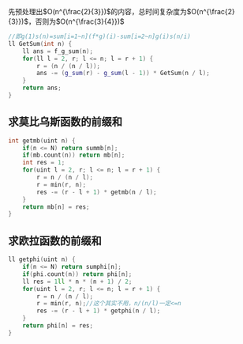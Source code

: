 先预处理出$O(n^{\frac{2}{3}})$的内容，总时间复杂度为$O(n^{\frac{2}{3}})$，否则为$O(n^{\frac{3}{4}})$

```cpp
//即g(1)s(n)=sum[i=1~n](f*g)(i)-sum[i=2~n]g(i)s(n/i)
ll GetSum(int n) {
    ll ans = f_g_sum(n);
    for(ll l = 2, r; l <= n; l = r + 1) {
        r = (n / (n / l)); 
        ans -= (g_sum(r) - g_sum(l - 1)) * GetSum(n / l);
    }
    return ans; 
}
```

## 求莫比乌斯函数的前缀和

```cpp
int getmb(uint n) {
	if(n <= N) return summb[n];
	if(mb.count(n)) return mb[n];
	int res = 1;
	for(uint l = 2, r; l <= n; l = r + 1) {
		r = n / (n / l);
		r = min(r, n);
		res -= (r - l + 1) * getmb(n / l);
	}
	return mb[n] = res;
}
```

## 求欧拉函数的前缀和

```cpp
ll getphi(uint n) {
	if(n <= N) return sumphi[n];
	if(phi.count(n)) return phi[n];
	ll res = 1ll * n * (n + 1) / 2;
	for(uint l = 2, r; l <= n; l = r + 1) {
		r = n / (n / l);
		r = min(r, n);//这个其实不用，n/(n/l)一定<=n
		res -= (r - l + 1) * getphi(n / l);
	}
	return phi[n] = res;
}
```

